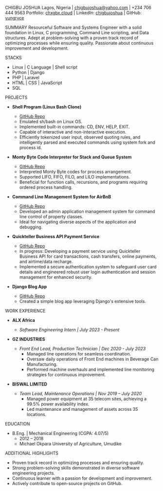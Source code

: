 CHIGBU JOSHUA
Lagos, Nigeria | chigbujoshua@yahoo.com | +234 706 444 9563
Portfolio: [chxgbx.cloud](https://chxgbx.cloud/) | LinkedIn: [chigbujoshua](https://linkedin.com/in/chigbujoshua) | GitHub: [yungryce](https://github.com/yungryce)

SUMMARY
Resourceful Software and Systems Engineer with a solid foundation in Linux, C programming, Command Line scripting, and Data structures. Adept at problem-solving with a proven track record of optimizing processes while ensuring quality. Passionate about continuous improvement and development.

STACKS
- Linux | C Language | Shell script
- Python | Django
- PHP | Laravel
- HTML | CSS | JavaScript
- SQL

PROJECTS
- **Shell Program (Linux Bash Clone)**
  - [GitHub Repo](https://github.com/yungryce/simple_shell)
  - Emulated sh/bash on Linux OS.
  - Implemented built-in commands: CD, ENV, HELP, EXIT.
  - Capable of interactive and non-interactive execution.
  - Efficiently tokenized user input, observed quoting rules, and intelligently parsed and executed commands using system fork and process id.

- **Monty Byte Code Interpreter for Stack and Queue System**
  - [GitHub Repo](https://github.com/yungryce/monty)
  - Interpreted Monty Byte codes for process arrangement.
  - Supported LIFO, FIFO, FILO, and LILO implementations.
  - Beneficial for function calls, recursions, and programs requiring ordered process handling.

- **Command Line Management System for AirBnB**
  - [GitHub Repo](https://github.com/yungryce/AirBnB_clone/)
  - Developed an admin application management system for command line control of property classes.
  - Ideal for navigating diverse aspects of the application and debugging.

- **Quickteller Business API Payment Service**
  - [GitHub Repo](https://github.com/yungryce/php_app)
  - In progress: Developing a payment service using Quickteller Business API for card transactions, cash transfers, online payments, and airtime/data recharge.
  - Implemented a secure authentication system to safeguard user card details and engineered robust user login authentication and session management for enhanced security.

- **Django Blog App**
  - [GitHub Repo](https://github.com/yungryce/blog)
  - Created a simple blog app leveraging Django's extensive tools.

WORK EXPERIENCE
- **ALX Africa**
  - *Software Engineering Intern | July 2023 - Present*

- **GZ INDUSTRIES**
  - *Front End Lead, Production Technician | Dec 2020 - July 2023*
    - Managed line operations for seamless coordination.
    - Oversaw daily operations of Front End machines in Beverage Can Manufacturing.
    - Performed machine overhauls and implemented line monitoring strategies for continuous improvement.

- **BISWAL LIMITED**
  - *Team Lead, Maintenance Operations | Nov 2019 – July 2020*
    - Managed power equipment at 35 telecom sites, achieving a 99.5% power availability index.
    - Led maintenance and management of assets across 35 locations.

EDUCATION
- B.Eng. | Mechanical Engineering (CGPA: 4.07/5)
  - 2012 – 2018
  - Michael Okpara University of Agriculture, Umudike

ADDITIONAL HIGHLIGHTS
- Proven track record in optimizing processes and ensuring quality.
- Strong problem-solving skills demonstrated in diverse software engineering projects.
- Continuous learner with a passion for development and improvement.
- Actively contribute to open-source projects on GitHub.
